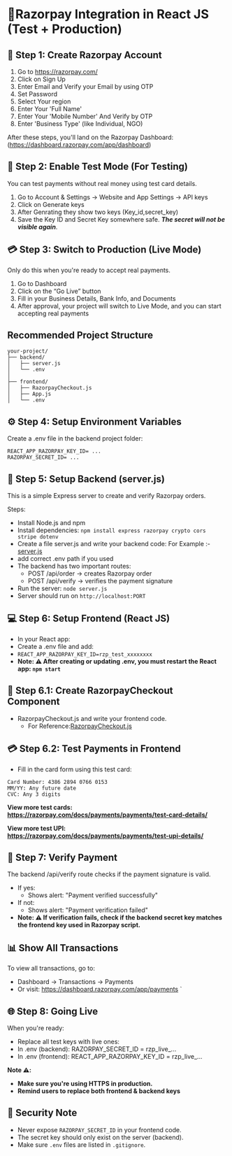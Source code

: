 # 🧾Razorpay Integration in React JS (Test + Production)

## 🔐 Step 1: Create Razorpay Account

1. Go to https://razorpay.com/
2. Click on Sign Up
3. Enter Email and Verify your Email by using OTP
4. Set Password
5. Select Your region
6. Enter Your 'Full Name'
7. Enter Your 'Mobile Number' And Verify by OTP 
8. Enter 'Business Type' (like Individual, NGO)

After these steps, you'll land on the Razorpay Dashboard: (https://dashboard.razorpay.com/app/dashboard)

## 🧪 Step 2: Enable Test Mode (For Testing)
You can test payments without real money using test card details.

1. Go to Account & Settings -> Website and App Settings -> API keys
2. Click on Generate keys
3. After Genrating they show two keys (Key_id,secret_key) 
4. Save the Key ID and Secret Key somewhere safe. ***The secret will not be visible again***.

## 💳 Step 3: Switch to Production (Live Mode)
Only do this when you're ready to accept real payments.

1. Go to Dashboard
2. Click on the “Go Live” button
3. Fill in your Business Details, Bank Info, and Documents
4. After approval, your project will switch to Live Mode, and you can start accepting real payments

## Recommended Project Structure

```
your-project/
├── backend/
│   ├── server.js
│   └── .env
│
├── frontend/
│   ├── RazorpayCheckout.js
│   ├── App.js
│   └── .env
```

## ⚙️ Step 4: Setup Environment Variables
Create a .env file in the backend project folder:
```
REACT_APP_RAZORPAY_KEY_ID= ...
RAZORPAY_SECRET_ID= ...
```

## 🚀 Step 5: Setup Backend (server.js)
This is a simple Express server to create and verify Razorpay orders.

Steps:
  - Install Node.js and npm
  - Install dependencies:
    ``` npm install express razorpay crypto cors stripe dotenv ```
  - Create a file server.js and write your backend code: For Example :- [server.js](/server/server.js)
  - add correct .env path if you used
  - The backend has two important routes:
    - POST /api/order → creates Razorpay order
    - POST /api/verify → verifies the payment signature
  - Run the server:
    `node server.js`
  - Server should run on `http://localhost:PORT` 

## 💻 Step 6: Setup Frontend (React JS)
- In your React app:
- Create a .env file and add:
- `REACT_APP_RAZORPAY_KEY_ID=rzp_test_xxxxxxxx`
- **Note: ⚠️ After creating or updating .env, you must restart the React app:
    `npm start`**

## 🧩 Step 6.1: Create RazorpayCheckout Component

- RazorpayCheckout.js and write your frontend code.
  - For Reference:[RazorpayCheckout.js](/paymentreact/src/RazorpayCheckout.js)

## 💳 Step 6.2: Test Payments in Frontend
- Fill in the card form using this test card:
```
Card Number: 4386 2894 0766 0153
MM/YY: Any future date
CVC: Any 3 digits
```
**View more test cards: https://razorpay.com/docs/payments/payments/test-card-details/**

**View more test UPI: https://razorpay.com/docs/payments/payments/test-upi-details/** 

## 🔁 Step 7: Verify Payment
The backend /api/verify route checks if the payment signature is valid.
- If yes:
    - Shows alert: "Payment verified successfully"
- If not:
    - Shows alert: "Payment verification failed"
- **Note: ⚠️ If verification fails, check if the backend secret key matches the frontend key used in Razorpay script.**

## 📊 Show All Transactions
To view all transactions, go to:
- Dashboard → Transactions → Payments
- Or visit: https://dashboard.razorpay.com/app/payments
`
## 🌐 Step 8: Going Live
When you're ready:
- Replace all test keys with live ones:
- In .env (backend): RAZORPAY_SECRET_ID = rzp_live_...
- In .env (frontend): REACT_APP_RAZORPAY_KEY_ID = rzp_live_...

**Note ⚠️:**
- **Make sure you're using HTTPS in production.**
- **Remind users to replace both frontend & backend keys**

## 🔐 Security Note
- Never expose `RAZORPAY_SECRET_ID` in your frontend code.
- The secret key should only exist on the server (backend).
- Make sure `.env` files are listed in `.gitignore`.